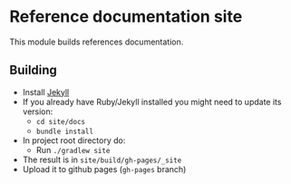 # Reference documentation site

This module builds references documentation.

## Building

* Install [Jekyll](https://jekyllrb.com)
* If you already have Ruby/Jekyll installed you might need to update its version:
  * `cd site/docs`
  * `bundle install`
* In project root directory do:
  * Run `./gradlew site`
* The result is in `site/build/gh-pages/_site`
* Upload it to github pages (`gh-pages` branch) 
